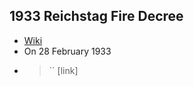 ## 1933 Reichstag Fire Decree
- [Wiki](https://en.wikipedia.org/wiki/Reichstag_Fire_Decree)
- On 28 February 1933
- > `` [link]
    